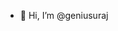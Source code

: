 - 👋 Hi, I’m @geniusuraj
<!---
geniusuraj/geniusuraj is a ✨ special ✨ repository because its `README.md` (this file) appears on your GitHub profile.
You can click the Preview link to take a look at your changes.
--->
